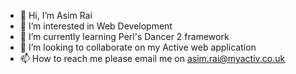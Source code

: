 - 👋 Hi, I’m Asim Rai
- 👀 I’m interested in Web Development
- 🌱 I’m currently learning Perl's Dancer 2 framework
- 💞️ I’m looking to collaborate on my Active web application
- 📫 How to reach me please email me on asim.rai@myactiv.co.uk

<!---
asim-myactiv/asim-myactiv is a ✨ special ✨ repository because its `README.md` (this file) appears on your GitHub profile.
You can click the Preview link to take a look at your changes.
--->
